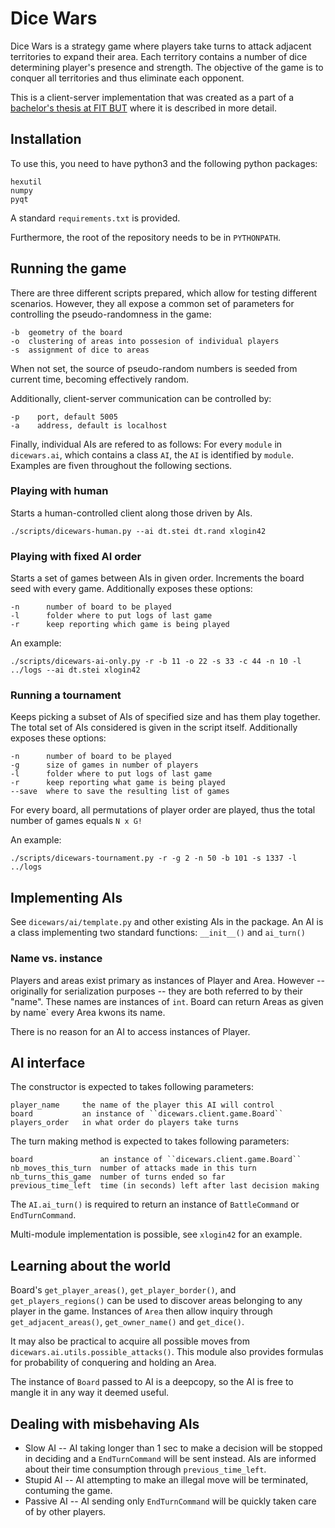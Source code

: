 # Dice Wars

Dice Wars is a strategy game where players take turns to attack adjacent territories to expand
their area. Each territory contains a number of dice determining player's presence
and strength. The objective of the game is to conquer all territories and thus eliminate each opponent.

This is a client-server implementation that was created as a part of a [bachelor's thesis at FIT BUT](https://www.vutbr.cz/www_base/zav_prace_soubor_verejne.php?file_id=180901)
where it is described in more detail.


## Installation

To use this, you need to have python3 and the following python packages:

    hexutil
    numpy
    pyqt

A standard ``requirements.txt`` is provided.

Furthermore, the root of the repository needs to be in ``PYTHONPATH``.

## Running the game

There are three different scripts prepared, which allow for testing different scenarios.
However, they all expose a common set of parameters for controlling the pseudo-randomness in the game:

    -b  geometry of the board
    -o  clustering of areas into possesion of individual players  
    -s  assignment of dice to areas

When not set, the source of pseudo-random numbers is seeded from current time, becoming effectively random.

Additionally, client-server communication can be controlled by:

    -p    port, default 5005
    -a    address, default is localhost

Finally, individual AIs are refered to as follows:
For every ``module`` in ``dicewars.ai``, which contains a class ``AI``, the ``AI`` is identified by ``module``. Examples are fiven throughout the following sections.

### Playing with human
Starts a human-controlled client along those driven by AIs.

    ./scripts/dicewars-human.py --ai dt.stei dt.rand xlogin42

### Playing with fixed AI order
Starts a set of games between AIs in given order.
Increments the board seed with every game.
Additionally exposes these options:

    -n      number of board to be played
    -l      folder where to put logs of last game
    -r      keep reporting which game is being played

An example:

    ./scripts/dicewars-ai-only.py -r -b 11 -o 22 -s 33 -c 44 -n 10 -l ../logs --ai dt.stei xlogin42

### Running a tournament
Keeps picking a subset of AIs of specified size and has them play together.
The total set of AIs considered is given in the script itself.
Additionally exposes these options:

    -n      number of board to be played
    -g      size of games in number of players
    -l      folder where to put logs of last game
    -r      keep reporting what game is being played
    --save  where to save the resulting list of games

For every board, all permutations of player order are played, thus the total number of games equals ``N x G!``

An example:

    ./scripts/dicewars-tournament.py -r -g 2 -n 50 -b 101 -s 1337 -l ../logs


## Implementing AIs
See ``dicewars/ai/template.py`` and other existing AIs in the package.
An AI is a class implementing two standard functions: ``__init__()`` and ``ai_turn()``


### Name vs. instance
Players and areas exist primary as instances of Player and Area.
However -- originally for serialization purposes -- they are both referred to by their "name".
These names are instances of `int`.
Board can return Areas as given by name` every Area kwons its name.

There is no reason for an AI to access instances of Player.

## AI interface

The constructor is expected to takes following parameters:

    player_name     the name of the player this AI will control
    board           an instance of ``dicewars.client.game.Board``
    players_order   in what order do players take turns

The turn making method is expected to takes following parameters:

    board               an instance of ``dicewars.client.game.Board``   
    nb_moves_this_turn  number of attacks made in this turn
    nb_turns_this_game  number of turns ended so far
    previous_time_left  time (in seconds) left after last decision making

The ``AI.ai_turn()`` is required to return an instance of ``BattleCommand`` or ``EndTurnCommand``.

Multi-module implementation is possible, see ``xlogin42`` for an example.

## Learning about the world
Board's ``get_player_areas()``, ``get_player_border()``, and ``get_players_regions()`` can be used to discover areas belonging to any player in the game.
Instances of ``Area`` then allow inquiry through ``get_adjacent_areas()``, ``get_owner_name()`` and ``get_dice()``.

It may also be practical to acquire all possible moves from ``dicewars.ai.utils.possible_attacks()``.
This module also provides formulas for probability of conquering and holding an Area.

The instance of ``Board`` passed to AI is a deepcopy, so the AI is free to mangle it in any way it deemed useful.

## Dealing with misbehaving AIs

* Slow AI -- AI taking longer than 1 sec to make a decision will be stopped in deciding and a ``EndTurnCommand`` will be sent instead. AIs are informed about their time consumption through ``previous_time_left``. 
* Stupid AI -- AI attempting to make an illegal move will be terminated, contuming the game.
* Passive AI -- AI sending only ``EndTurnCommand`` will be quickly taken care of by other players.
